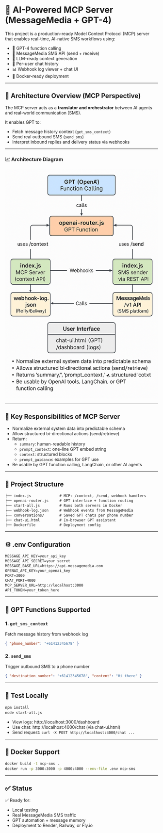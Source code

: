 # 🧠 AI-Powered MCP Server (MessageMedia + GPT-4)

This project is a production-ready Model Context Protocol (MCP) server that enables real-time, AI-native SMS workflows using:

- 🧠 GPT-4 function calling
- 📩 MessageMedia SMS API (send + receive)
- 🧾 LLM-ready context generation
- 💬 Per-user chat history
- 📊 Webhook log viewer + chat UI
- 🐳 Docker-ready deployment

---

## 🧱 Architecture Overview (MCP Perspective)

The MCP server acts as a **translator and orchestrator** between AI agents and real-world communication (SMS).

It enables GPT to:

- Fetch message history context (`get_sms_context`)
- Send real outbound SMS (`send_sms`)
- Interpret inbound replies and delivery status via webhooks

---

### 📈 Architecture Diagram

![MCP Diagram](A_flowchart_diagram_illustrates_a_Model_Context_Pr.png)

---

## 🧠 Key Responsibilities of MCP Server

- Normalize external system data into predictable schema
- Allow structured bi-directional actions (send/retrieve)
- Return:
  - `summary`: human-readable history
  - `prompt_context`: one-line GPT embed string
  - `context`: structured blocks
  - `prompt_guidance`: examples for GPT use
- Be usable by GPT function calling, LangChain, or other AI agents

---

## 📁 Project Structure

```
├── index.js             # MCP: /context, /send, webhook handlers
├── openai-router.js     # GPT interface + function routing
├── start-all.js         # Runs both servers in Docker
├── webhook-log.json     # Webhook events from MessageMedia
├── conversations/       # Saved GPT chats per phone number
├── chat-ui.html         # In-browser GPT assistant
├── Dockerfile           # Deployment config
```

---

## ⚙️ .env Configuration

```
MESSAGE_API_KEY=your_api_key
MESSAGE_API_SECRET=your_secret
MESSAGE_BASE_URL=https://api.messagemedia.com
OPENAI_API_KEY=your_openai_key
PORT=3000
CHAT_PORT=4000
MCP_SERVER_URL=http://localhost:3000
API_TOKEN=your_token_here
```

---

## 🔁 GPT Functions Supported

### 1. `get_sms_context`
Fetch message history from webhook log
```json
{ "phone_number": "+61412345678" }
```

### 2. `send_sms`
Trigger outbound SMS to a phone number
```json
{ "destination_number": "+61412345678", "content": "Hi there" }
```

---

## 🧪 Test Locally

```bash
npm install
node start-all.js
```

- View logs: http://localhost:3000/dashboard
- Use chat: http://localhost:4000/chat (via chat-ui.html)
- Send request: `curl -X POST http://localhost:4000/chat ...`

---

## 🐳 Docker Support

```bash
docker build -t mcp-sms .
docker run -p 3000:3000 -p 4000:4000 --env-file .env mcp-sms
```

---

## ✅ Status

✅ Ready for:

- Local testing
- Real MessageMedia SMS traffic
- GPT automation + message memory
- Deployment to Render, Railway, or Fly.io